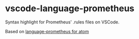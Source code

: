 # vscode-language-prometheus

Syntax highlight for Prometheus' .rules files on VSCode.

Based on [language-prometheus for atom](https://github.com/Zevran/language-prometheus)
